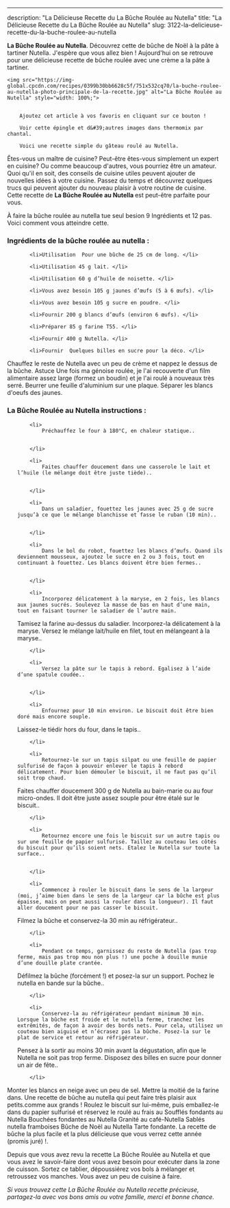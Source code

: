 ---
description: "La Délicieuse Recette du La Bûche Roulée au Nutella"
title: "La Délicieuse Recette du La Bûche Roulée au Nutella"
slug: 3122-la-delicieuse-recette-du-la-buche-roulee-au-nutella

<p>
	<strong>La Bûche Roulée au Nutella</strong>. 
	Découvrez cette de bûche de Noël à la pâte à tartiner Nutella. J&#39;espère que vous allez bien ! Aujourd&#39;hui on se retrouve pour une délicieuse recette de bûche roulée avec une crème a la pâte à tartiner.
</p>
<p>
	
	<img src="https://img-global.cpcdn.com/recipes/0399b30bb6628c5f/751x532cq70/la-buche-roulee-au-nutella-photo-principale-de-la-recette.jpg" alt="La Bûche Roulée au Nutella" style="width: 100%;">
	
	
		Ajoutez cet article à vos favoris en cliquant sur ce bouton !
	
		Voir cette épingle et d&#39;autres images dans thermomix par chantal.
	
		Voici une recette simple du gâteau roulé au Nutella.
	
</p>

Êtes-vous un maître de cuisine? Peut-être êtes-vous simplement un expert en cuisine? Ou comme beaucoup d'autres, vous pourriez être un amateur. Quoi qu'il en soit, des conseils de cuisine utiles peuvent ajouter de nouvelles idées à votre cuisine. Passez du temps et découvrez quelques trucs qui peuvent ajouter du nouveau plaisir à votre routine de cuisine. Cette recette de <strong> La Bûche Roulée au Nutella </strong> est peut-être parfaite pour vous.

<!--inarticleads1-->

À faire la bûche roulée au nutella tue seul besion 9 Ingrédients et 12 pas. Voici comment vous atteindre cette.

<h3>Ingrédients de la bûche roulée au nutella :</h3>

<ol>
	
		<li>Utilisation  Pour une bûche de 25 cm de long. </li>
	
		<li>Utilisation 45 g lait. </li>
	
		<li>Utilisation 60 g d’huile de noisette. </li>
	
		<li>Vous avez besoin 105 g jaunes d’œufs (5 à 6 œufs). </li>
	
		<li>Vous avez besoin 105 g sucre en poudre. </li>
	
		<li>Fournir 200 g blancs d’œufs (environ 6 œufs). </li>
	
		<li>Préparer 85 g farine T55. </li>
	
		<li>Fournir 400 g Nutella. </li>
	
		<li>Fournir  Quelques billes en sucre pour la déco. </li>
	
</ol>

Chauffez le reste de Nutella avec un peu de crème et nappez le dessus de la bûche. Astuce Une fois ma génoise roulée, je l&#39;ai recouverte d&#39;un film alimentaire assez large (formez un boudin) et je l&#39;ai roulé à nouveaux très serré. Beurrer une feuille d&#39;aluminium sur une plaque. Séparer les blancs d&#39;oeufs des jaunes. 

<!--inarticleads2-->

<h3>La Bûche Roulée au Nutella instructions :</h3>

<ol>
	
		<li>
			Préchauffez le four à 180°C, en chaleur statique..
			
			
		</li>
	
		<li>
			Faites chauffer doucement dans une casserole le lait et l’huile (le mélange doit être juste tiède)..
			
			
		</li>
	
		<li>
			Dans un saladier, fouettez les jaunes avec 25 g de sucre jusqu’à ce que le mélange blanchisse et fasse le ruban (10 min)..
			
			
		</li>
	
		<li>
			Dans le bol du robot, fouettez les blancs d’œufs. Quand ils deviennent mousseux, ajoutez le sucre en 2 ou 3 fois, tout en continuant à fouettez. Les blancs doivent être bien fermes..
			
			
		</li>
	
		<li>
			Incorporez délicatement à la maryse, en 2 fois, les blancs aux jaunes sucrés. Soulevez la masse de bas en haut d’une main, tout en faisant tourner le saladier de l’autre main.
Tamisez la farine au-dessus du saladier. Incorporez-la délicatement à la maryse.
Versez le mélange lait/huile en filet, tout en mélangeant à la maryse..
			
			
		</li>
	
		<li>
			Versez la pâte sur le tapis à rebord. Egalisez à l’aide d’une spatule coudée..
			
			
		</li>
	
		<li>
			Enfournez pour 10 min environ. Le biscuit doit être bien doré mais encore souple.
Laissez-le tiédir hors du four, dans le tapis..
			
			
		</li>
	
		<li>
			Retournez-le sur un tapis silpat ou une feuille de papier sulfurisé de façon à pouvoir enlever le tapis à rebord délicatement. Pour bien démouler le biscuit, il ne faut pas qu’il soit trop chaud.
Faites chauffer doucement 300 g de Nutella au bain-marie ou au four micro-ondes. Il doit être juste assez souple pour être étalé sur le biscuit..
			
			
		</li>
	
		<li>
			Retournez encore une fois le biscuit sur un autre tapis ou sur une feuille de papier sulfurisé. Taillez au couteau les côtés du biscuit pour qu’ils soient nets. Etalez le Nutella sur toute la surface..
			
			
		</li>
	
		<li>
			Commencez à rouler le biscuit dans le sens de la largeur (moi, j’aime bien dans le sens de la largeur car la bûche est plus épaisse, mais on peut aussi la rouler dans la longueur). Il faut aller doucement pour ne pas casser le biscuit. 
Filmez la bûche et conservez-la 30 min au réfrigérateur..
			
			
		</li>
	
		<li>
			Pendant ce temps, garnissez du reste de Nutella (pas trop ferme, mais pas trop mou non plus !) une poche à douille munie d’une douille plate crantée.
Défilmez la bûche (forcément !) et posez-la sur un support. Pochez le nutella en bande sur la bûche..
			
			
		</li>
	
		<li>
			Conservez-la au réfrigérateur pendant minimum 30 min. Lorsque la bûche est froide et le nutella ferme, tranchez les extrêmités, de façon à avoir des bords nets. Pour cela, utilisez un couteau bien aiguisé et n’écrasez pas la bûche. Posez-la sur le plat de service et retour au réfrigérateur.
Pensez à la sortir au moins 30 min avant la dégustation, afin que le Nutella ne soit pas trop ferme.
Disposez des billes en sucre pour donner un air de fête..
			
			
		</li>
	
</ol>

Monter les blancs en neige avec un peu de sel. Mettre la moitié de la farine dans. Une recette de bûche au nutella qui peut faire très plaisir aux petits.comme aux grands ! Roulez le biscuit sur lui-même, puis emballez-le dans du papier sulfurisé et réservez le roulé au frais au Soufflés fondants au Nutella Bouchées fondantes au Nutella Granité au café-Nutella Sablés nutella framboises Bûche de Noël au Nutella Tarte fondante. La recette de bûche la plus facile et la plus délicieuse que vous verrez cette année (promis juré) !. 

<!--inarticleads1-->

<p>
Depuis que vous avez revu la recette La Bûche Roulée au Nutella et que vous avez le savoir-faire dont vous avez besoin pour exécuter dans la zone de cuisson. Sortez ce tablier, dépoussiérez vos bols à mélanger et retroussez vos manches. Vous avez un peu de cuisine à faire.
</p>

<p>
<i>Si vous trouvez cette La Bûche Roulée au Nutella recette précieuse, partagez-la avec vos bons amis ou votre famille, merci et bonne chance.</i>
</p>
